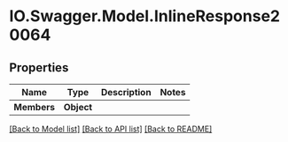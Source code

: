 # IO.Swagger.Model.InlineResponse20064
## Properties

Name | Type | Description | Notes
------------ | ------------- | ------------- | -------------
**Members** | **Object** |  | 

[[Back to Model list]](../README.md#documentation-for-models) [[Back to API list]](../README.md#documentation-for-api-endpoints) [[Back to README]](../README.md)

